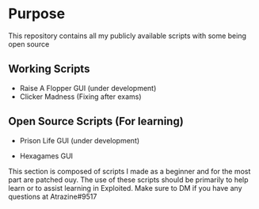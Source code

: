 # Purpose

This repository contains all my publicly available scripts with some being open source

## Working Scripts

- Raise A Flopper GUI (under development)
- Clicker Madness (Fixing after exams) 

## Open Source Scripts (For learning)

- Prison Life GUI (under development)

- Hexagames GUI

This section is composed of scripts I made as a beginner and for the most part are patched ouy. The use of these scripts should be primarily to help learn or to assist learning in Exploited. Make sure to DM if you have any questions at Atrazine#9517
